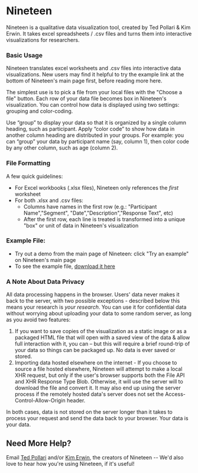 # Nineteen
Nineteen is a qualitative data visualization tool, created by Ted Pollari & Kim Erwin.
It takes excel spreadsheets / .csv files and turns them into interactive visualizations for researchers.


### Basic Usage
Nineteen translates excel worksheets and .csv files into interactive data visualizations. 
New users may find it helpful to try the example link at the bottom of Nineteen's main page first, before reading more here.

The simplest use is to pick a file from your local files with the "Choose a file" button. 
Each row of your data file becomes box in Nineteen's visualization. You can control how data is displayed using two settings: grouping and color-coding. 

Use “group” to display your data so that it is organized by a single column heading, such as participant. Apply “color code” to show how 
data in another column heading are distributed in your groups. For example: you can “group” your data by participant name (say, column 1), 
then color code by any other column, such as age (column 2). 


### File Formatting
A few quick guidelines:
- For Excel workbooks (.xlsx files), Nineteen only references the *first* worksheet
- For both .xlsx and .csv files: 
  - Columns have names in the first row (e.g.: "Participant Name","Segment", "Date","Description","Response Text", etc)
  - After the first row, each line is treated is transformed into a unique "box" or unit of data in Nineteen's visualization
  
### Example File:
- Try out a demo from the main page of Nineteen: click "Try an example" on Nineteen's main page
- To see the example file, [download it here](https://github.com/UseNineteen/nineteen/blob/main/app/downloads/shopping_decision_diary.xlsx?raw=true)

### A Note About Data Privacy
All data processing happens in the browser. Users' data never makes it back to the server, with two possible exceptions - described below 
this means your research is *your research*. You can use it for confidential data without worrying about uploading your data to some random server, as 
long as you avoid two features:

1. If you want to save copies of the visualization as a static image or as a packaged HTML file that will open with a saved view of the data & 
allow full interaction with it, you can – but this will require a brief round-trip of your data so things can be packaged up. 
No data is ever saved or stored.
2. Importing data hosted elsewhere on the internet -  If you choose to source a file hosted elsewhere, Nineteen will attempt to make a local XHR request, 
but only if the user's browser supports both the File API and XHR Response Type Blob. Otherwise, it will use the server will to download 
the file and convert it. It may also end up using the server process if the remotely hosted data's server does not set the 
Access-Control-Allow-Origin header. 

In both cases, data is not stored on the server longer than it takes to process your request and send the data back to your browser. 
Your data is your data.




## Need More Help?
Email [Ted Pollari](mailto:ted@pollari.org?subject=Nineteen%20Help) and/or [Kim Erwin](mailto:kerwin@id.iit.edu?subject=Nineteen%20Help), 
the creators of Nineteen -- We'd also love to hear how you're using Nineteen, if it's useful!

